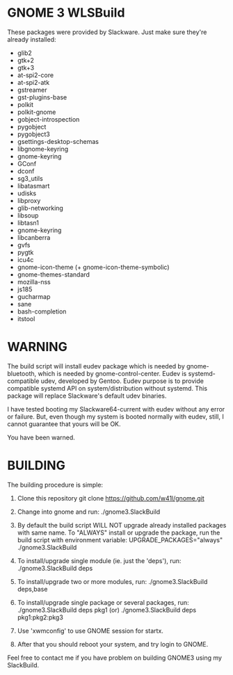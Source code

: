 GNOME 3 WLSBuild
================

These packages were provided by Slackware. Just make sure they're
already installed:

* glib2
* gtk+2
* gtk+3
* at-spi2-core
* at-spi2-atk
* gstreamer
* gst-plugins-base
* polkit
* polkit-gnome
* gobject-introspection
* pygobject
* pygobject3
* gsettings-desktop-schemas
* libgnome-keyring
* gnome-keyring
* GConf
* dconf
* sg3_utils
* libatasmart
* udisks
* libproxy
* glib-networking
* libsoup
* libtasn1
* gnome-keyring
* libcanberra
* gvfs
* pygtk
* icu4c
* gnome-icon-theme (+ gnome-icon-theme-symbolic)
* gnome-themes-standard
* mozilla-nss
* js185
* gucharmap
* sane
* bash-completion
* itstool

WARNING
=======

The build script will install eudev package which is needed by
gnome-bluetooth, which is needed by gnome-control-center.
Eudev is systemd-compatible udev, developed by Gentoo. Eudev purpose is
to provide compatible systemd API on system/distribution without systemd.
This package will replace Slackware's default udev binaries.

I have tested booting my Slackware64-current with eudev without
any error or failure. But, even though my system is booted normally
with eudev, still, I cannot guarantee that yours will be OK.

You have been warned.

BUILDING
========

The building procedure is simple:

1. Clone this repository
   git clone https://github.com/w41l/gnome.git

2. Change into gnome and run:
   ./gnome3.SlackBuild

3. By default the build script WILL NOT upgrade already installed
   packages with same name. To "ALWAYS" install or upgrade the package,
   run the build script with environment variable:
   UPGRADE_PACKAGES="always" ./gnome3.SlackBuild

4. To install/upgrade single module (ie. just the 'deps'), run:
   ./gnome3.SlackBuild deps
   
5. To install/upgrade two or more modules, run:
   ./gnome3.SlackBuild deps,base

6. To install/upgrade single package or several packages, run:
   ./gnome3.SlackBuild deps pkg1
   (or)
   ./gnome3.SlackBuild deps pkg1:pkg2:pkg3

7. Use 'xwmconfig' to use GNOME session for startx.

8. After that you should reboot your system, and try login to GNOME.

Feel free to contact me if you have problem on building GNOME3 using my
SlackBuild.
